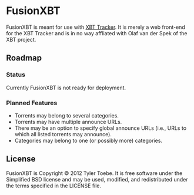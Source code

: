 FusionXBT
=========

FusionXBT is meant for use with [XBT Tracker](http://xbtt.sourceforge.net/tracker/).  It is merely a web
front-end for the XBT Tracker and is in no way affliated with Olaf van der Spek of the XBT project.

Roadmap
-------

### Status

Currently FusionXBT is not ready for deployment.

### Planned Features

* Torrents may belong to several categories.
* Torrents may have multiple announce URLs.
* There may be an option to specify global announce URLs (i.e., URLs to which all listed torrents may announce).
* Categories may belong to one (or possibly more) categories.

License
-------

FusionXBT is Copyright © 2012 Tyler Toebe. It is free software under the Simplified BSD license and may be
used, modified, and redistributed under the terms specified in the LICENSE file.
